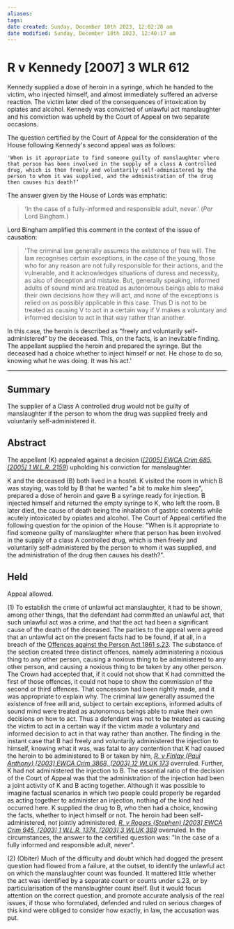 ```yaml
---
aliases: 
tags: 
date created: Sunday, December 10th 2023, 12:02:28 am
date modified: Sunday, December 10th 2023, 12:40:17 am
---
```


# R v Kennedy [2007] 3 WLR 612

Kennedy supplied a dose of heroin in a syringe, which he handed to the victim, who injected himself, and almost immediately suffered an adverse reaction. The victim later died of the consequences of intoxication by opiates and alcohol. Kennedy was convicted of unlawful act manslaughter and his conviction was upheld by the Court of Appeal on two separate occasions.

The question certified by the Court of Appeal for the consideration of the House following Kennedy's second appeal was as follows:

```ad-question
'When is it appropriate to find someone guilty of manslaughter where that person has been involved in the supply of a class A controlled drug, which is then freely and voluntarily self-administered by the person to whom it was supplied, and the administration of the drug then causes his death?’
```

The answer given by the House of Lords was emphatic:

> 'In the case of a fully-informed and responsible adult, never.' (_Per_ Lord Bingham.)

Lord Bingham amplified this comment in the context of the issue of causation:

> 'The criminal law generally assumes the existence of free will. The law recognises certain exceptions, in the case of the young, those who for any reason are not fully responsible for their actions, and the vulnerable, and it acknowledges situations of duress and necessity, as also of deception and mistake. But, generally speaking, informed adults of sound mind are treated as autonomous beings able to make their own decisions how they will act, and none of the exceptions is relied on as possibly applicable in this case. Thus D is not to be treated as causing V to act in a certain way if V makes a voluntary and informed decision to act in that way rather than another.

In this case, the heroin is described as “freely and voluntarily self-administered” by the deceased. This, on the facts, is an inevitable finding. The appellant supplied the heroin and prepared the syringe. But the deceased had a choice whether to inject himself or not. He chose to do so, knowing what he was doing. It was his act.'

---

## Summary

The supplier of a Class A controlled drug would not be guilty of manslaughter if the person to whom the drug was supplied freely and voluntarily self-administered it.

## Abstract

The appellant (K) appealed against a decision (_[[2005] EWCA Crim 685, [2005] 1 W.L.R. 2159](https://uk.westlaw.com/Document/I51035A91E42811DA8FC2A0F0355337E9/View/FullText.html?originationContext=document&transitionType=DocumentItem&ppcid=8293fae7595444808e39e2bc16c65b22&contextData=(sc.Default))_) upholding his conviction for manslaughter.

K and the deceased (B) both lived in a hostel. K visited the room in which B was staying, was told by B that he wanted "a bit to make him sleep", prepared a dose of heroin and gave B a syringe ready for injection. B injected himself and returned the empty syringe to K, who left the room. B later died, the cause of death being the inhalation of gastric contents while acutely intoxicated by opiates and alcohol. The Court of Appeal certified the following question for the opinion of the House: "When is it appropriate to find someone guilty of manslaughter where that person has been involved in the supply of a class A controlled drug, which is then freely and voluntarily self-administered by the person to whom it was supplied, and the administration of the drug then causes his death?".

## Held

Appeal allowed.

(1) To establish the crime of unlawful act manslaughter, it had to be shown, among other things, that the defendant had committed an unlawful act, that such unlawful act was a crime, and that the act had been a significant cause of the death of the deceased. The parties to the appeal were agreed that an unlawful act on the present facts had to be found, if at all, in a breach of the [Offences against the Person Act 1861 s.23](https://uk.westlaw.com/Document/I0BFCDC30E44811DA8D70A0E70A78ED65/View/FullText.html?originationContext=document&transitionType=DocumentItem&ppcid=8293fae7595444808e39e2bc16c65b22&contextData=(sc.Default)). The substance of the section created three distinct offences, namely administering a noxious thing to any other person, causing a noxious thing to be administered to any other person, and causing a noxious thing to be taken by any other person. The Crown had accepted that, if it could not show that K had committed the first of those offences, it could not hope to show the commission of the second or third offences. That concession had been rightly made, and it was appropriate to explain why. The criminal law generally assumed the existence of free will and, subject to certain exceptions, informed adults of sound mind were treated as autonomous beings able to make their own decisions on how to act. Thus a defendant was not to be treated as causing the victim to act in a certain way if the victim made a voluntary and informed decision to act in that way rather than another. The finding in the instant case that B had freely and voluntarily administered the injection to himself, knowing what it was, was fatal to any contention that K had caused the heroin to be administered to B or taken by him, _[R. v Finlay (Paul Anthony) [2003] EWCA Crim 3868, [2003] 12 WLUK 173](https://uk.westlaw.com/Document/I438DEB50E42811DA8FC2A0F0355337E9/View/FullText.html?originationContext=document&transitionType=DocumentItem&ppcid=8293fae7595444808e39e2bc16c65b22&contextData=(sc.Default))_ overruled. Further, K had not administered the injection to B. The essential ratio of the decision of the Court of Appeal was that the administration of the injection had been a joint activity of K and B acting together. Although it was possible to imagine factual scenarios in which two people could properly be regarded as acting together to administer an injection, nothing of the kind had occurred here. K supplied the drug to B, who then had a choice, knowing the facts, whether to inject himself or not. The heroin had been self-administered, not jointly administered, _[R. v Rogers (Stephen) [2003] EWCA Crim 945, [2003] 1 W.L.R. 1374, [2003] 3 WLUK 389](https://uk.westlaw.com/Document/I6464BFC0E42811DA8FC2A0F0355337E9/View/FullText.html?originationContext=document&transitionType=DocumentItem&ppcid=8293fae7595444808e39e2bc16c65b22&contextData=(sc.Default))_ overruled. In the circumstances, the answer to the certified question was: "In the case of a fully informed and responsible adult, never".

(2) (Obiter) Much of the difficulty and doubt which had dogged the present question had flowed from a failure, at the outset, to identify the unlawful act on which the manslaughter count was founded. It mattered little whether the act was identified by a separate count or counts under s.23, or by particularisation of the manslaughter count itself. But it would focus attention on the correct question, and promote accurate analysis of the real issues, if those who formulated, defended and ruled on serious charges of this kind were obliged to consider how exactly, in law, the accusation was put.
